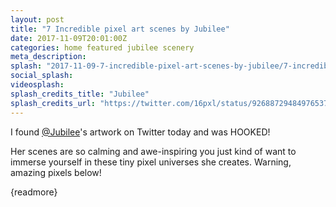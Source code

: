 ```yaml
---
layout: post
title: "7 Incredible pixel art scenes by Jubilee"
date: 2017-11-09T20:01:00Z
categories: home featured jubilee scenery 
meta_description: 
splash: "2017-11-09-7-incredible-pixel-art-scenes-by-jubilee/7-incredible-pixel-art-scenes-by-jubilee_splash.png"
social_splash: 
videosplash: 
splash_credits_title: "Jubilee"
splash_credits_url: "https://twitter.com/16pxl/status/926887294849765377"
---
```

<p>I found <a href="https://twitter.com/16pxl" target="_blank">@Jubilee</a>'s artwork on Twitter today and was HOOKED!</p><p>Her scenes are so calming and awe-inspiring you just kind of want to immerse yourself in these tiny pixel universes she creates. Warning, amazing pixels below!</p><p>{readmore}</p><p><img class="" data-src="2017-11-09-7-incredible-pixel-art-scenes-by-jubilee/7-incredible-pixel-art-scenes-by-jubilee_1.jpg"></p><p><img class="" data-src="2017-11-09-7-incredible-pixel-art-scenes-by-jubilee/7-incredible-pixel-art-scenes-by-jubilee_2.png"></p><p><img class="" data-src="2017-11-09-7-incredible-pixel-art-scenes-by-jubilee/7-incredible-pixel-art-scenes-by-jubilee_3.png"></p><p><img class="" data-src="2017-11-09-7-incredible-pixel-art-scenes-by-jubilee/7-incredible-pixel-art-scenes-by-jubilee_4.jpg"></p><p><img class="" data-src="2017-11-09-7-incredible-pixel-art-scenes-by-jubilee/7-incredible-pixel-art-scenes-by-jubilee_5.jpg"></p><p><img data-src="2017-11-09-7-incredible-pixel-art-scenes-by-jubilee/7-incredible-pixel-art-scenes-by-jubilee_6.png"></p><p><img data-src="2017-11-09-7-incredible-pixel-art-scenes-by-jubilee/7-incredible-pixel-art-scenes-by-jubilee_7.gif"></p>